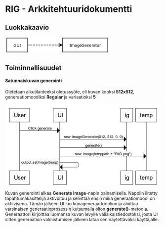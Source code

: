 # RIG - Arkkitehtuuridokumentti

## Luokkakaavio

![Luokkakaavio](https://raw.githubusercontent.com/vapsolon/ot-harjoitustyo/master/dokumentaatio/kuvat/Luokkakaavio.png)

## Toiminnallisuudet

#### Satunnaiskuvan generointi
Oletetaan alkutilanteeksi oletussyöte, eli kuvan kooksi **512x512**, generaatiomoodiksi **Regular** ja variaatioksi **5**

![Sekvenssikaavio](https://raw.githubusercontent.com/vapsolon/ot-harjoitustyo/master/dokumentaatio/kuvat/Sekvenssikaavio.png)

Kuvan generointi alkaa **Generate Image**-napin painamisella. Nappiin liitetty tapahtumakäsittelijä aktivoituu ja selvittää ensin mikä generaatiomoodi on aktiivisena. Tämän jälkeen UI luo kuvageneraattoriolion ja aloittaa varsinaisen generaatioprosessin kutsumalla olion **generate()**-metodia. Generaattori kirjoittaa luomansa kuvan levylle väliaikaistiedostoksi, josta UI sitten generaation valmistumisen jälkeen lataa sen näytettäväksi käyttäjälle.